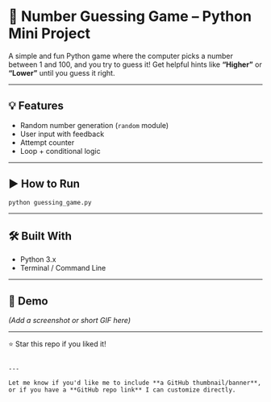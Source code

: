 
# 🎯 Number Guessing Game – Python Mini Project

A simple and fun Python game where the computer picks a number between 1 and 100, and you try to guess it! Get helpful hints like **“Higher”** or **“Lower”** until you guess it right.

---

## 💡 Features
- Random number generation (`random` module)
- User input with feedback
- Attempt counter
- Loop + conditional logic

---

## ▶️ How to Run
```bash
python guessing_game.py
````

---

## 🛠️ Built With

* Python 3.x
* Terminal / Command Line

---

## 📌 Demo

*(Add a screenshot or short GIF here)*

---

⭐ Star this repo if you liked it!

```

---

Let me know if you'd like me to include **a GitHub thumbnail/banner**, or if you have a **GitHub repo link** I can customize directly.
